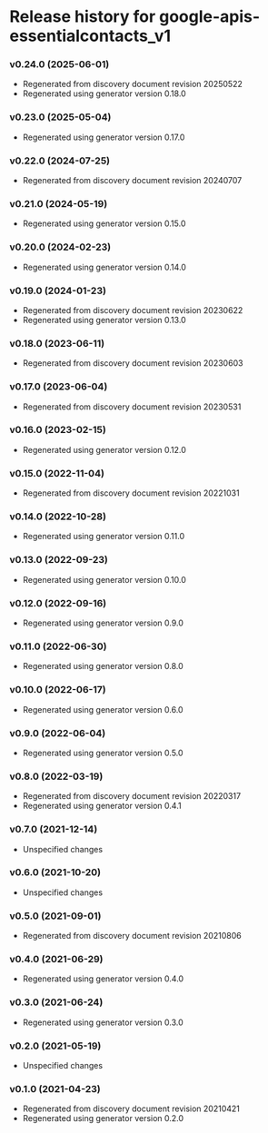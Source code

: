 # Release history for google-apis-essentialcontacts_v1

### v0.24.0 (2025-06-01)

* Regenerated from discovery document revision 20250522
* Regenerated using generator version 0.18.0

### v0.23.0 (2025-05-04)

* Regenerated using generator version 0.17.0

### v0.22.0 (2024-07-25)

* Regenerated from discovery document revision 20240707

### v0.21.0 (2024-05-19)

* Regenerated using generator version 0.15.0

### v0.20.0 (2024-02-23)

* Regenerated using generator version 0.14.0

### v0.19.0 (2024-01-23)

* Regenerated from discovery document revision 20230622
* Regenerated using generator version 0.13.0

### v0.18.0 (2023-06-11)

* Regenerated from discovery document revision 20230603

### v0.17.0 (2023-06-04)

* Regenerated from discovery document revision 20230531

### v0.16.0 (2023-02-15)

* Regenerated using generator version 0.12.0

### v0.15.0 (2022-11-04)

* Regenerated from discovery document revision 20221031

### v0.14.0 (2022-10-28)

* Regenerated using generator version 0.11.0

### v0.13.0 (2022-09-23)

* Regenerated using generator version 0.10.0

### v0.12.0 (2022-09-16)

* Regenerated using generator version 0.9.0

### v0.11.0 (2022-06-30)

* Regenerated using generator version 0.8.0

### v0.10.0 (2022-06-17)

* Regenerated using generator version 0.6.0

### v0.9.0 (2022-06-04)

* Regenerated using generator version 0.5.0

### v0.8.0 (2022-03-19)

* Regenerated from discovery document revision 20220317
* Regenerated using generator version 0.4.1

### v0.7.0 (2021-12-14)

* Unspecified changes

### v0.6.0 (2021-10-20)

* Unspecified changes

### v0.5.0 (2021-09-01)

* Regenerated from discovery document revision 20210806

### v0.4.0 (2021-06-29)

* Regenerated using generator version 0.4.0

### v0.3.0 (2021-06-24)

* Regenerated using generator version 0.3.0

### v0.2.0 (2021-05-19)

* Unspecified changes

### v0.1.0 (2021-04-23)

* Regenerated from discovery document revision 20210421
* Regenerated using generator version 0.2.0

